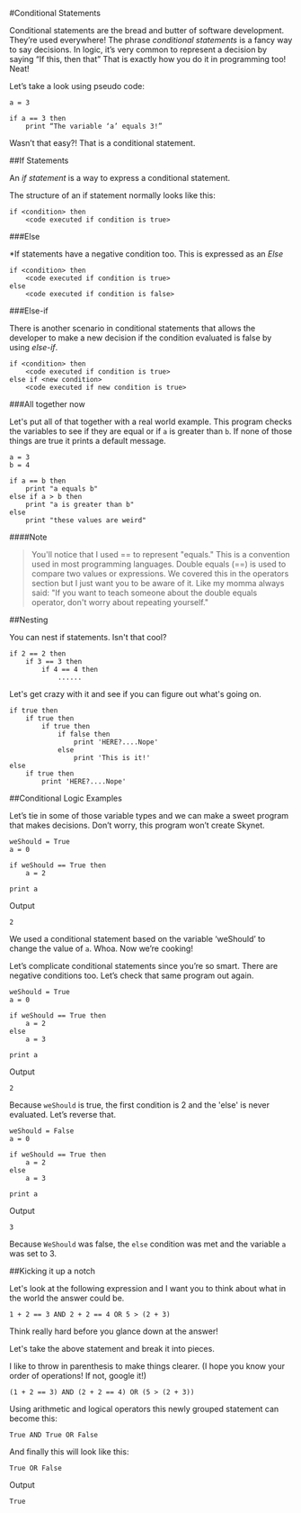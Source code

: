 #Conditional Statements

Conditional statements are the bread and butter of software development. They’re used everywhere! The phrase *conditional statements* is a fancy way to say decisions. In logic, it’s very common to represent a decision by saying “If this, then that” That is exactly how you do it in programming too! Neat!

Let’s take a look using pseudo code:

    a = 3

    if a == 3 then 
        print “The variable ‘a’ equals 3!”

Wasn’t that easy?! That is a conditional statement. 


##If Statements

An *if statement* is a way to express a conditional statement. 

The structure of an if statement normally looks like this:

    if <condition> then
        <code executed if condition is true>


###Else

*If statements have a negative condition too. This is expressed as an *Else*


    if <condition> then
        <code executed if condition is true>
    else
        <code executed if condition is false>

###Else-if

There is another scenario in conditional statements that allows the developer to make a new decision if the condition evaluated is false by using *else-if*.


    if <condition> then
        <code executed if condition is true>
    else if <new condition>
        <code executed if new condition is true>


###All together now

Let's put all of that together with a real world example. This program checks the variables to see if they are equal or if `a` is greater than `b`. If none of those things are true it prints a default message.

    a = 3
    b = 4

    if a == b then
        print "a equals b"
    else if a > b then
        print "a is greater than b"
    else
        print "these values are weird"

####Note
> You'll notice that I used == to represent "equals." This is a convention used in most programming languages. Double equals (==) is used to compare two values or expressions. We covered this in the operators section but I just want you to be aware of it. Like my momma always said: "If you want to teach someone about the double equals operator, don't worry about repeating yourself."

##Nesting

You can nest if statements. Isn't that cool?

    if 2 == 2 then
        if 3 == 3 then
            if 4 == 4 then
                ......

Let's get crazy with it and see if you can figure out what's going on.

    if true then
        if true then
            if true then
                if false then
                    print 'HERE?....Nope'
                else
                    print 'This is it!'
    else
        if true then
            print 'HERE?....Nope'


##Conditional Logic Examples

Let’s tie in some of those variable types and we can make a sweet program that makes decisions. Don’t worry, this program won’t create Skynet.

    weShould = True
    a = 0

    if weShould == True then
        a = 2

    print a

Output

    2

We used a conditional statement based on the variable ‘weShould’ to change the value of `a`. Whoa. Now we’re cooking!

Let’s complicate conditional statements since you’re so smart. There are negative conditions too. Let’s check that same program out again.

    weShould = True
    a = 0

    if weShould == True then
        a = 2
    else
        a = 3

    print a

Output

    2

Because `weShould` is true, the first condition is 2 and the 'else' is never evaluated. Let’s reverse that.

    weShould = False
    a = 0

    if weShould == True then
        a = 2
    else
        a = 3

    print a

Output

    3

Because `WeShould` was false, the `else` condition was met and the variable `a` was set to 3. 

##Kicking it up a notch

Let's look at the following expression and I want you to think about what in the world the answer could be.

    1 + 2 == 3 AND 2 + 2 == 4 OR 5 > (2 + 3)

Think really hard before you glance down at the answer! 

Let's take the above statement and break it into pieces. 

I like to throw in parenthesis to make things clearer. (I hope you know your order of operations! If not, google it!)

    (1 + 2 == 3) AND (2 + 2 == 4) OR (5 > (2 + 3))

Using arithmetic and logical operators this newly grouped statement can become this:

    True AND True OR False
    
And finally this will look like this:

    True OR False
    
Output

    True